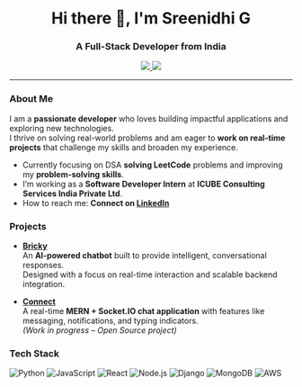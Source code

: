 <h1 align="center">Hi there 👋, I'm Sreenidhi G</h1>
<h3 align="center">A Full-Stack Developer from India</h3>

<p align="center">
  <a href="https://www.linkedin.com/in/sreenidhi-g-4537382a4/">
    <img src="https://img.shields.io/badge/LinkedIn-0077B5?style=for-the-badge&logo=linkedin&logoColor=white" />
  </a>
  <a href="https://d6bpte5o5iq8m.cloudfront.net/">
    <img src="https://img.shields.io/badge/Portfolio-%23000000.svg?style=for-the-badge&logo=firefox&logoColor=#FF7139" />
  </a>
</p>

---

### About Me
I am a **passionate developer** who loves building impactful applications and exploring new technologies.  
I thrive on solving real-world problems and am eager to **work on real-time projects** that challenge my skills and broaden my experience.

- Currently focusing on DSA  **solving LeetCode** problems and improving my **problem-solving skills**.
- I’m working as a **Software Developer Intern** at **ICUBE Consulting Services India Private Ltd**.
- How to reach me: **Connect on [LinkedIn](https://www.linkedin.com/in/sreenidhi-g-4537382a4/)**

### Projects

- [**Bricky**](http://bricky-chatbot.s3-website.ap-south-1.amazonaws.com)  
  An **AI-powered chatbot** built to provide intelligent, conversational responses.  
  Designed with a focus on real-time interaction and scalable backend integration.

- [**Connect**](http://connect-chat-application.s3-website.ap-south-1.amazonaws.com)  
  A real-time **MERN + Socket.IO chat application** with features like messaging, notifications, and typing indicators.  
  *(Work in progress – Open Source project)*




### Tech Stack

![Python](https://img.shields.io/badge/Python-3776AB?style=flat&logo=python&logoColor=white)
![JavaScript](https://img.shields.io/badge/JavaScript-F7DF1E?style=flat&logo=javascript&logoColor=black)
![React](https://img.shields.io/badge/React-20232A?style=flat&logo=react&logoColor=61DAFB)
![Node.js](https://img.shields.io/badge/Node.js-339933?style=flat&logo=nodedotjs&logoColor=white)
![Django](https://img.shields.io/badge/Django-092E20?style=flat&logo=django&logoColor=white)
![MongoDB](https://img.shields.io/badge/MongoDB-47A248?style=flat&logo=mongodb&logoColor=white)
![AWS](https://img.shields.io/badge/AWS-FF9900?style=flat&logo=amazonaws&logoColor=white)

